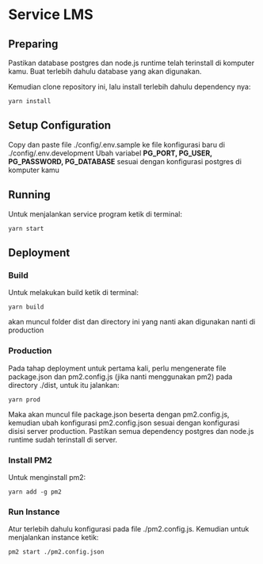 # Service LMS

## Preparing

Pastikan database postgres dan node.js runtime telah terinstall di komputer kamu. Buat terlebih dahulu database yang akan digunakan.

Kemudian clone repository ini, lalu install terlebih dahulu dependency nya:

```
yarn install
```

## Setup Configuration

Copy dan paste file ./config/.env.sample ke file konfigurasi baru di ./config/.env.development
Ubah variabel **PG_PORT, PG_USER, PG_PASSWORD, PG_DATABASE** sesuai dengan konfigurasi postgres di komputer kamu

## Running

Untuk menjalankan service program ketik di terminal:

```
yarn start
```

## Deployment

### Build

Untuk melakukan build ketik di terminal:

```
yarn build
```

akan muncul folder dist dan directory ini yang nanti akan digunakan nanti di production

### Production

Pada tahap deployment untuk pertama kali, perlu mengenerate file package.json dan pm2.config.js (jika nanti menggunakan pm2) pada directory ./dist, untuk itu jalankan:

```
yarn prod
```

Maka akan muncul file package.json beserta dengan pm2.config.js, kemudian ubah konfigurasi pm2.config.json sesuai dengan konfigurasi disisi server production. Pastikan semua dependency postgres dan node.js runtime sudah terinstall di server.

### Install PM2

Untuk menginstall pm2:

```
yarn add -g pm2
```

### Run Instance

Atur terlebih dahulu konfigurasi pada file ./pm2.config.js. Kemudian untuk menjalankan instance ketik:

```
pm2 start ./pm2.config.json
```
